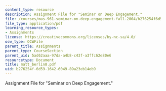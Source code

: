 ```yaml
---
content_type: resource
description: Assignment File for "Seminar on Deep Engagement."
file: /courses/mas-961-seminar-on-deep-engagement-fall-2004/b276254f6d591642604989a23eb14eb9_matt_berlin8.pdf
file_type: application/pdf
learning_resource_types:
- Assignments
license: https://creativecommons.org/licenses/by-nc-sa/4.0/
ocw_type: OCWFile
parent_title: Assignments
parent_type: CourseSection
parent_uid: 5ad62aaa-97da-a4b8-c43f-a3ffc62e80e6
resourcetype: Document
title: matt_berlin8.pdf
uid: b276254f-6d59-1642-6049-89a23eb14eb9
---
```

Assignment File for "Seminar on Deep Engagement."